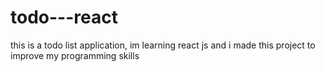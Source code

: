 # todo---react 
this is a todo list application, im learning react js and i made this project to improve my programming skills

